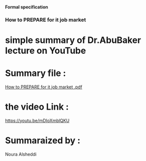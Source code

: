 #### Formal specification 
### How to PREPARE for it job market
# simple summary of Dr.AbuBaker lecture on YouTube 
# Summary file :
[How to PREPARE for it job market .pdf](https://github.com/psau-edu-sa/se3131-article-Noura-Bader/files/10003236/How.to.PREPARE.for.it.job.market.pdf)
# the video Link : 
https://youtu.be/mDIoXmblQKU
# Summaraized by : 
Noura Alsheddi 

